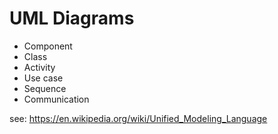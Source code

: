 # UML Diagrams

- Component
- Class
- Activity
- Use case
- Sequence
- Communication

see: https://en.wikipedia.org/wiki/Unified_Modeling_Language
